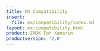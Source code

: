 ```yaml
---
title: MX Compatibility
insert:
  file: mx/compatibility/index.md
layout: mx-compatibility.html
product: EMDK For Xamarin
productversion: '2.0'
---
```










